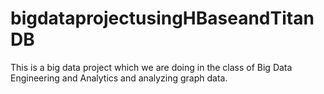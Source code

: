 # bigdataprojectusingHBaseandTitanDB
This is a big data project which we are doing in the class of Big Data Engineering and Analytics and analyzing graph data.
